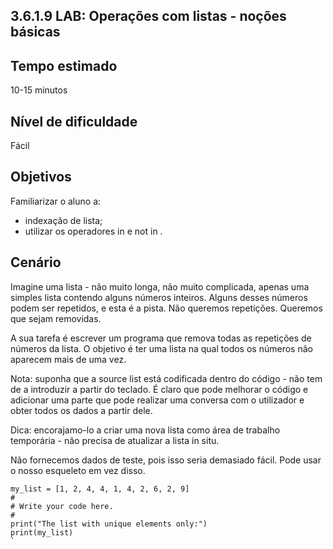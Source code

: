 ## 3.6.1.9 LAB: Operações com listas - noções básicas

## Tempo estimado
10-15 minutos

## Nível de dificuldade
Fácil

## Objetivos
Familiarizar o aluno a:

* indexação de lista;
* utilizar os operadores in e not in .

## Cenário

Imagine uma lista - não muito longa, não muito complicada, apenas uma simples lista contendo alguns números inteiros. Alguns desses números podem ser repetidos, e esta é a pista. Não queremos repetições. Queremos que sejam removidas.

A sua tarefa é escrever um programa que remova todas as repetições de números da lista. O objetivo é ter uma lista na qual todos os números não aparecem mais de uma vez.

Nota: suponha que a source list está codificada dentro do código - não tem de a introduzir a partir do teclado. É claro que pode melhorar o código e adicionar uma parte que pode realizar uma conversa com o utilizador e obter todos os dados a partir dele.

Dica: encorajamo-lo a criar uma nova lista como área de trabalho temporária - não precisa de atualizar a lista in situ.

Não fornecemos dados de teste, pois isso seria demasiado fácil. Pode usar o nosso esqueleto em vez disso.

`````
my_list = [1, 2, 4, 4, 1, 4, 2, 6, 2, 9]
#
# Write your code here.
#
print("The list with unique elements only:")
print(my_list)
`